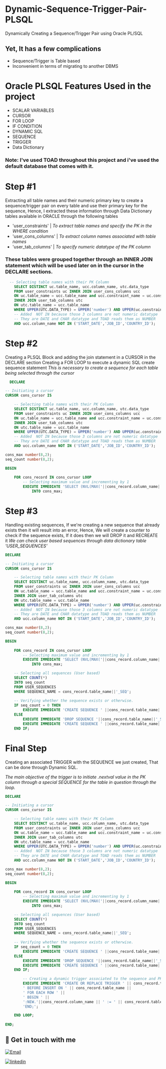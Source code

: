 # Dynamic-Sequence-Trigger-Pair-PLSQL
Dynamically Creating a Sequence/Trigger Pair using Oracle PL/SQL
## Yet, It has a few complications

- Sequence/Trigger is Table based
- Inconvenient in terms of migrating to another DBMS

# Oracle PLSQL Features Used in the project

- SCALAR VARIABLES
- CURSOR
- FOR LOOP
- IF CONDITION
- DYNAMIC SQL
- SEQUENCE
- TRIGGER
- Data Dictionary

### Note: I've used TOAD throughout this project and i've used the default database that comes with it.

# Step #1

Extracting all table names and their numeric primary key to create a sequence/trigger pair on every table and use their primary key for the sequence, Hence, I extracted these information through Data Dictionary tables available in ORACLE through the following tables

- 'user_constraints' | *To extract table names and specify the PK in the WHERE condition*
- 'user_cons_columns' | *To extract column names associated with table names*
- 'user_tab_columns' | *To specify numeric datatype of the PK column*

### These tables were grouped together through an INNER JOIN statement which will be used later on in the cursor in the DECLARE sections.

```sql
  -- Selecting table names with their PK Column
    SELECT DISTINCT uc.table_name, ucc.column_name, utc.data_type
    FROM user_constraints uc INNER JOIN user_cons_columns ucc
    ON uc.table_name = ucc.table_name and ucc.constraint_name = uc.constraint_name
    INNER JOIN user_tab_columns utc
    ON utc.table_name = ucc.table_name
    WHERE UPPER(UTC.DATA_TYPE) = UPPER('number') AND UPPER(uc.constraint_type) = UPPER('p') 
    -- Added  NOT IN because those 3 columns are not numeric datatype
    -- They are DATE and CHAR datatype and TOAD reads them as NUMBER
    AND ucc.column_name NOT IN ('START_DATE','JOB_ID','COUNTRY_ID');
```

# Step #2

Creating a PLSQL Block and adding the join statement in a CURSOR in the DECLARE section
Creating a FOR LOOP to execute a dynamic SQL create sequence statement
*This is necessary to create a sequence for each table being selected through the cursor*

```sql
  DECLARE

-- Initiating a cursor
CURSOR cons_cursor IS

    -- Selecting table names with their PK Column
    SELECT DISTINCT uc.table_name, ucc.column_name, utc.data_type
    FROM user_constraints uc INNER JOIN user_cons_columns ucc
    ON uc.table_name = ucc.table_name and ucc.constraint_name = uc.constraint_name
    INNER JOIN user_tab_columns utc
    ON utc.table_name = ucc.table_name
    WHERE UPPER(UTC.DATA_TYPE) = UPPER('number') AND UPPER(uc.constraint_type) = UPPER('p') 
    -- Added  NOT IN because those 3 columns are not numeric datatype
    -- They are DATE and CHAR datatype and TOAD reads them as NUMBER
    AND ucc.column_name NOT IN ('START_DATE','JOB_ID','COUNTRY_ID');

cons_max number(8,2);
seq_count number(8,2);

BEGIN
        
    FOR cons_record IN cons_cursor LOOP
        -- Selecting maximum value and incrementing by 1
        EXECUTE IMMEDIATE 'SELECT (NVL(MAX('||cons_record.column_name||'),0)+1) FROM ' || cons_record.table_name
            INTO cons_max;
```

# Step #3

Handling existing sequences, If we're creating a new sequence that already exists then it will result into an error, Hence,
We will create a counter to check if the sequence exists, If it does then we will DROP it and RECREATE it
*We can check user based sequences through data dictionary table 'USER_SEQUENCES'*

```sql
DECLARE

-- Initiating a cursor
CURSOR cons_cursor IS

    -- Selecting table names with their PK Column
    SELECT DISTINCT uc.table_name, ucc.column_name, utc.data_type
    FROM user_constraints uc INNER JOIN user_cons_columns ucc
    ON uc.table_name = ucc.table_name and ucc.constraint_name = uc.constraint_name
    INNER JOIN user_tab_columns utc
    ON utc.table_name = ucc.table_name
    WHERE UPPER(UTC.DATA_TYPE) = UPPER('number') AND UPPER(uc.constraint_type) = UPPER('p') 
    -- Added  NOT IN because those 3 columns are not numeric datatype
    -- They are DATE and CHAR datatype and TOAD reads them as NUMBER
    AND ucc.column_name NOT IN ('START_DATE','JOB_ID','COUNTRY_ID');

cons_max number(8,2);
seq_count number(8,2);

BEGIN
        
    FOR cons_record IN cons_cursor LOOP
        -- Selecting maximum value and incrementing by 1
        EXECUTE IMMEDIATE 'SELECT (NVL(MAX('||cons_record.column_name||'),0)+1) FROM ' || cons_record.table_name
            INTO cons_max;

    -- Selecting all sequences (User based)
    SELECT COUNT(*)
    INTO seq_count
    FROM USER_SEQUENCES
    WHERE SEQUENCE_NAME = cons_record.table_name||'_SEQ';
    
    -- Verifying whether the sequence exists or otherwise.
    IF seq_count = 0 THEN
        EXECUTE IMMEDIATE 'CREATE SEQUENCE ' ||cons_record.table_name||'_SEQ START WITH '|| cons_max;
    ELSE 
        EXECUTE IMMEDIATE 'DROP SEQUENCE '||cons_record.table_name||'_SEQ';
        EXECUTE IMMEDIATE 'CREATE SEQUENCE ' ||cons_record.table_name||'_SEQ START WITH '|| cons_max;
    END IF;
```

# Final Step

Creating an associated TRIGGER with the SEQUENCE we just created, That can be done through Dynamic SQL.

*The main objective of the trigger is to initiate .nextval value in the PK column through a special SEQUENCE for the table in question through the loop.*

```sql
DECLARE

-- Initiating a cursor
CURSOR cons_cursor IS

    -- Selecting table names with their PK Column
    SELECT DISTINCT uc.table_name, ucc.column_name, utc.data_type
    FROM user_constraints uc INNER JOIN user_cons_columns ucc
    ON uc.table_name = ucc.table_name and ucc.constraint_name = uc.constraint_name
    INNER JOIN user_tab_columns utc
    ON utc.table_name = ucc.table_name
    WHERE UPPER(UTC.DATA_TYPE) = UPPER('number') AND UPPER(uc.constraint_type) = UPPER('p') 
    -- Added  NOT IN because those 3 columns are not numeric datatype
    -- They are DATE and CHAR datatype and TOAD reads them as NUMBER
    AND ucc.column_name NOT IN ('START_DATE','JOB_ID','COUNTRY_ID');

cons_max number(8,2);
seq_count number(8,2);

BEGIN
        
    FOR cons_record IN cons_cursor LOOP
        -- Selecting maximum value and incrementing by 1
        EXECUTE IMMEDIATE 'SELECT (NVL(MAX('||cons_record.column_name||'),0)+1) FROM ' || cons_record.table_name
            INTO cons_max;

    -- Selecting all sequences (User based)
    SELECT COUNT(*)
    INTO seq_count
    FROM USER_SEQUENCES
    WHERE SEQUENCE_NAME = cons_record.table_name||'_SEQ';
    
    -- Verifying whether the sequence exists or otherwise.
    IF seq_count = 0 THEN
        EXECUTE IMMEDIATE 'CREATE SEQUENCE ' ||cons_record.table_name||'_SEQ START WITH '|| cons_max;
    ELSE 
        EXECUTE IMMEDIATE 'DROP SEQUENCE '||cons_record.table_name||'_SEQ';
        EXECUTE IMMEDIATE 'CREATE SEQUENCE ' ||cons_record.table_name||'_SEQ START WITH '|| cons_max;
    END IF;

        -- Creating a dynamic trigger associated to the sequence and PK of the table
        EXECUTE IMMEDIATE 'CREATE OR REPLACE TRIGGER ' || cons_record.table_name||'_TRG' ||
        ' BEFORE INSERT ON ' || cons_record.table_name ||
        ' FOR EACH ROW ' ||
        ' BEGIN ' ||
        ':NEW.'||cons_record.column_name || ' := ' || cons_record.table_name||'_SEQ.nextval;' ||
        'END;';

    END LOOP;
    
END;
```

## 🔗 Get in touch with me
[![Email](https://img.shields.io/badge/Email_Me-000?style=for-the-badge&logo=ko-fi&logoColor=white)](mustafaa7med@gmail.com)

[![linkedin](https://img.shields.io/badge/linkedin-0A66C2?style=for-the-badge&logo=linkedin&logoColor=white)](https://www.linkedin.com/in/mustafaa7med)
